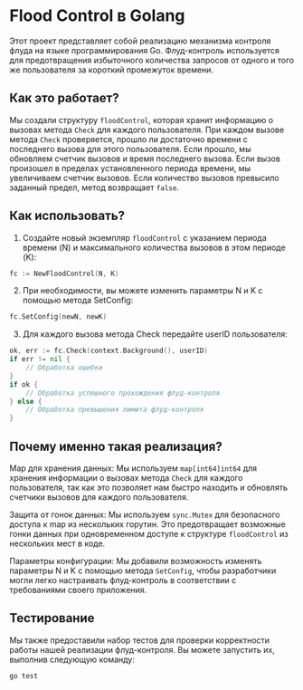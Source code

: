 # Flood Control в Golang

Этот проект представляет собой реализацию механизма контроля флуда на языке программирования Go. Флуд-контроль используется для предотвращения избыточного количества запросов от одного и того же пользователя за короткий промежуток времени.

## Как это работает?
Мы создали структуру `floodControl`, которая хранит информацию о вызовах метода `Check` для каждого пользователя. При каждом вызове метода `Check` проверяется, прошло ли достаточно времени с последнего вызова для этого пользователя. Если прошло, мы обновляем счетчик вызовов и время последнего вызова. Если вызов произошел в пределах установленного периода времени, мы увеличиваем счетчик вызовов. Если количество вызовов превысило заданный предел, метод возвращает `false`.

## Как использовать?

1. Создайте новый экземпляр `floodControl` с указанием периода времени (N) и максимального количества вызовов в этом периоде (K):
```go
fc := NewFloodControl(N, K)
```

2. При необходимости, вы можете изменить параметры N и K с помощью метода SetConfig:
```go
fc.SetConfig(newN, newK)
```

3. Для каждого вызова метода Check передайте userID пользователя:
```go
ok, err := fc.Check(context.Background(), userID)
if err != nil {
    // Обработка ошибки
}
if ok {
    // Обработка успешного прохождения флуд-контроля
} else {
    // Обработка превышения лимита флуд-контроля
}
```

## Почему именно такая реализация?
Map для хранения данных: Мы используем `map[int64]int64` для хранения информации о вызовах метода `Check` для каждого пользователя, так как это позволяет нам быстро находить и обновлять счетчики вызовов для каждого пользователя.

Защита от гонок данных: Мы используем `sync.Mutex` для безопасного доступа к map из нескольких горутин. Это предотвращает возможные гонки данных при одновременном доступе к структуре `floodControl` из нескольких мест в коде.

Параметры конфигурации: Мы добавили возможность изменять параметры N и K с помощью метода `SetConfig`, чтобы разработчики могли легко настраивать флуд-контроль в соответствии с требованиями своего приложения.

## Тестирование
Мы также предоставили набор тестов для проверки корректности работы нашей реализации флуд-контроля. Вы можете запустить их, выполнив следующую команду:
```bash
go test
```